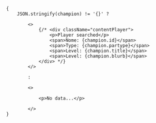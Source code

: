                 {
                    JSON.stringify(champion) != '{}' ?

                        <>
                            {/* <div className="contentPlayer">
                                <p>Player searched</p>
                                <span>Nome: {champion.id}</span>
                                <span>Type: {champion.partype}</span>
                                <span>Level: {champion.title}</span>
                                <span>Level: {champion.blurb}</span>
                            </div> */}
                        </>

                        :

                        <>

                            <p>No data...</p>

                        </>
                }